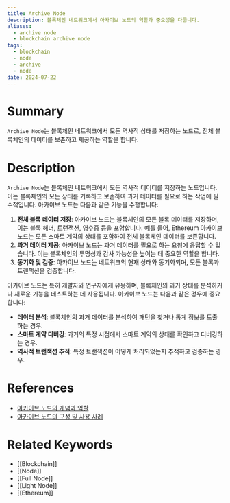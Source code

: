 ```yaml
---
title: Archive Node
description: 블록체인 네트워크에서 아카이브 노드의 역할과 중요성을 다룹니다.
aliases:
  - archive node
  - blockchain archive node
tags:
  - blockchain
  - node
  - archive
  - node
date: 2024-07-22
---
```


# Summary

`Archive Node`는 블록체인 네트워크에서 모든 역사적 상태를 저장하는 노드로, 전체 블록체인의 데이터를 보존하고 제공하는 역할을 합니다.

# Description

`Archive Node`는 블록체인 네트워크에서 모든 역사적 데이터를 저장하는 노드입니다. 이는 블록체인의 모든 상태를 기록하고 보존하여 과거 데이터를 필요로 하는 작업에 필수적입니다. 아카이브 노드는 다음과 같은 기능을 수행합니다:

1. **전체 블록 데이터 저장**: 아카이브 노드는 블록체인의 모든 블록 데이터를 저장하며, 이는 블록 헤더, 트랜잭션, 영수증 등을 포함합니다. 예를 들어, Ethereum 아카이브 노드는 모든 스마트 계약의 상태를 포함하여 전체 블록체인 데이터를 보존합니다.
2. **과거 데이터 제공**: 아카이브 노드는 과거 데이터를 필요로 하는 요청에 응답할 수 있습니다. 이는 블록체인의 투명성과 감사 가능성을 높이는 데 중요한 역할을 합니다.
3. **동기화 및 검증**: 아카이브 노드는 네트워크의 현재 상태와 동기화되며, 모든 블록과 트랜잭션을 검증합니다.

아카이브 노드는 특히 개발자와 연구자에게 유용하며, 블록체인의 과거 상태를 분석하거나 새로운 기능을 테스트하는 데 사용됩니다. 아카이브 노드는 다음과 같은 경우에 중요합니다:

- **데이터 분석**: 블록체인의 과거 데이터를 분석하여 패턴을 찾거나 통계 정보를 도출하는 경우.
- **스마트 계약 디버깅**: 과거의 특정 시점에서 스마트 계약의 상태를 확인하고 디버깅하는 경우.
- **역사적 트랜잭션 추적**: 특정 트랜잭션이 어떻게 처리되었는지 추적하고 검증하는 경우.

# References

- [아카이브 노드의 개념과 역할](https://ethereum.org/en/developers/docs/nodes-and-clients/archive-nodes/)
- [아카이브 노드의 구성 및 사용 사례](https://www.alchemy.com/overviews/archive-nodes)

# Related Keywords

- [[Blockchain]]
- [[Node]]
- [[Full Node]]
- [[Light Node]]
- [[Ethereum]]
